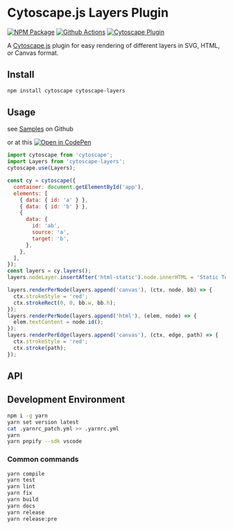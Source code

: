 # Cytoscape.js Layers Plugin

[![NPM Package][npm-image]][npm-url] [![Github Actions][github-actions-image]][github-actions-url] [![Cytoscape Plugin][cytoscape-image]][cytoscape-url]

A [Cytoscape.js](https://js.cytoscape.org) plugin for easy rendering of different layers in SVG, HTML, or Canvas format.

## Install

```sh
npm install cytoscape cytoscape-layers
```

## Usage

see [Samples](./samples) on Github

or at this [![Open in CodePen][codepen]](https://codepen.io/sgratzl/pen/TODO)

```js
import cytoscape from 'cytoscape';
import Layers from 'cytoscape-layers';
cytoscape.use(Layers);

const cy = cytoscape({
  container: document.getElementById('app'),
  elements: [
    { data: { id: 'a' } },
    { data: { id: 'b' } },
    {
      data: {
        id: 'ab',
        source: 'a',
        target: 'b',
      },
    },
  ],
});
const layers = cy.layers();
layers.nodeLayer.insertAfter('html-static').node.innerHTML = 'Static Test Label';

layers.renderPerNode(layers.append('canvas'), (ctx, node, bb) => {
  ctx.strokeStyle = 'red';
  ctx.strokeRect(0, 0, bb.w, bb.h);
});
layers.renderPerNode(layers.append('html'), (elem, node) => {
  elem.textContent = node.id();
});
layers.renderPerEdge(layers.append('canvas'), (ctx, edge, path) => {
  ctx.strokeStyle = 'red';
  ctx.stroke(path);
});
```

## API

## Development Environment

```sh
npm i -g yarn
yarn set version latest
cat .yarnrc_patch.yml >> .yarnrc.yml
yarn
yarn pnpify --sdk vscode
```

### Common commands

```sh
yarn compile
yarn test
yarn lint
yarn fix
yarn build
yarn docs
yarn release
yarn release:pre
```

[npm-image]: https://badge.fury.io/js/cytoscape-layers.svg
[npm-url]: https://npmjs.org/package/cytoscape-layers
[github-actions-image]: https://github.com/sgratzl/cytoscape.js-layers/workflows/ci/badge.svg
[github-actions-url]: https://github.com/sgratzl/cytoscape.js-layers/actions
[cytoscape-image]: https://img.shields.io/badge/Cytoscape-plugin-yellow
[cytoscape-url]: https://js.cytoscape.org/#extensions/ui-extensions
[codepen]: https://img.shields.io/badge/CodePen-open-blue?logo=codepen
